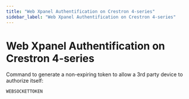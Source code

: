 ```yaml
---
title: "Web Xpanel Authentification on Crestron 4-series"
sidebar_label: "Web Xpanel Authentification on Crestron 4-series"
---
```


#  Web Xpanel Authentification on Crestron 4-series 

Command to generate a non-expiring token to allow a 3rd party device to
authorize itself:

```
WEBSOCKETTOKEN
```